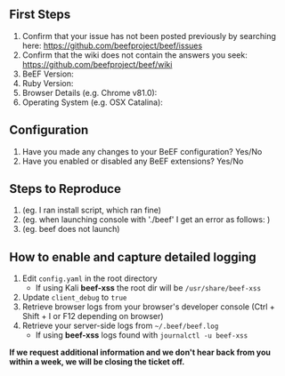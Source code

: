 ## First Steps

1. Confirm that your issue has not been posted previously by searching here: https://github.com/beefproject/beef/issues
2. Confirm that the wiki does not contain the answers you seek: https://github.com/beefproject/beef/wiki
3. BeEF Version:
4. Ruby Version:
5. Browser Details (e.g. Chrome v81.0):
6. Operating System (e.g. OSX Catalina):

## Configuration

1. Have you made any changes to your BeEF configuration? Yes/No
2. Have you enabled or disabled any BeEF extensions? Yes/No

## Steps to Reproduce

1. (eg. I ran install script, which ran fine)
2. (eg. when launching console with './beef' I get an error as follows: <error here>)
3. (eg. beef does not launch)

## How to enable and capture detailed logging

1. Edit `config.yaml` in the root directory
   * If using Kali **beef-xss** the root dir will be  `/usr/share/beef-xss`
2. Update `client_debug` to `true`
3. Retrieve browser logs from your browser's developer console (Ctrl + Shift + I or F12 depending on browser)
4. Retrieve your server-side logs from `~/.beef/beef.log`
   * If using **beef-xss** logs found with `journalctl -u beef-xss`

**If we request additional information and we don't hear back from you within a week, we will be closing the ticket off.**